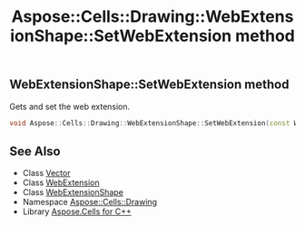 ﻿---
title: Aspose::Cells::Drawing::WebExtensionShape::SetWebExtension method
linktitle: SetWebExtension
second_title: Aspose.Cells for C++ API Reference
description: 'Aspose::Cells::Drawing::WebExtensionShape::SetWebExtension method. Gets and set the web extension in C++.'
type: docs
weight: 700
url: /cpp/aspose.cells.drawing/webextensionshape/setwebextension/
---
## WebExtensionShape::SetWebExtension method


Gets and set the web extension.

```cpp
void Aspose::Cells::Drawing::WebExtensionShape::SetWebExtension(const WebExtension &value)
```

## See Also

* Class [Vector](../../../aspose.cells/vector/)
* Class [WebExtension](../../../aspose.cells.webextensions/webextension/)
* Class [WebExtensionShape](../)
* Namespace [Aspose::Cells::Drawing](../../)
* Library [Aspose.Cells for C++](../../../)
